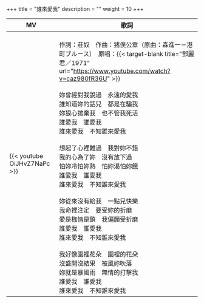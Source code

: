 +++
title = "誰來愛我"
description = ""
weight = 10
+++

MV  | 歌詞  
--------------|-------
{{< youtube OiJHvZ7NaPc >}}|<br/>作詞：莊奴　作曲：猪俣公章（原曲：森進一－港町ブルース）　原唱：{{< target-blank title="鄧麗君／1971" url="https://www.youtube.com/watch?v=caz980fR36U" >}}<br/><br/>妳曾經對我說過　永遠的愛我<br/>誰知道妳的話兒　都是在騙我<br/>妳狠心拋棄我　也不管我死活<br/>誰愛我　誰愛我<br/>誰來愛我　不知誰來愛我<br/><br/>想起了心裡難過　我對妳不錯<br/>我的心為了妳　沒有放下過<br/>怕妳冷怕妳熱　怕妳渴怕妳餓<br/>誰愛我　誰愛我<br/>誰來愛我　不知誰來愛我<br/><br/>妳從來沒有給我　一點兒快樂<br/>我命裡注定　要受妳的折磨<br/>愛是枷情是鎖　我偏願受折磨<br/>誰愛我　誰愛我<br/>誰來愛我　不知誰來愛我<br/><br/>我好像園裡花朵　園裡的花朵<br/>沒盛開沒結果　被風妳吹落<br/>妳就是暴風雨　無情的打擊我<br/>誰愛我　誰愛我<br/>誰來愛我　不知誰來愛我